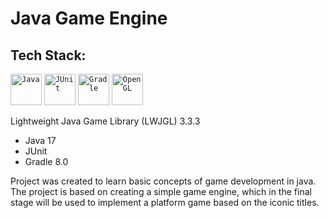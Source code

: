 # Java Game Engine 

## Tech Stack: 
<div >
	<code><img width="50" src="https://user-images.githubusercontent.com/25181517/117201156-9a724800-adec-11eb-9a9d-3cd0f67da4bc.png" alt="Java" title="Java"/></code>
  <code><img width="50" src="https://user-images.githubusercontent.com/25181517/117533873-484d4480-afef-11eb-9fad-67c8605e3592.png" alt="JUnit" title="JUnit"/></code>
  <code><img width="50" src="https://github.com/gradle/gradle/blob/35ed534acf7b97ff40ffabf5a3e156ea0b772437/gradle.png" alt ="Gradle" title="Gradle"/></code>
  <code><img width="50" src="https://upload.wikimedia.org/wikipedia/commons/e/e9/Opengl-logo.svg" alt="OpenGL" title="OpenGL"/></code>
</div>

Lightweight Java Game Library (LWJGL) 3.3.3
<ul>
<li>Java 17</li>
<li>JUnit</li>
<li>Gradle 8.0</li> 
</ul>
Project was created to learn basic concepts of game development in java.
</br>
The project is based on creating a simple game engine, which in the final stage will be used to implement a platform game based on the iconic titles.
